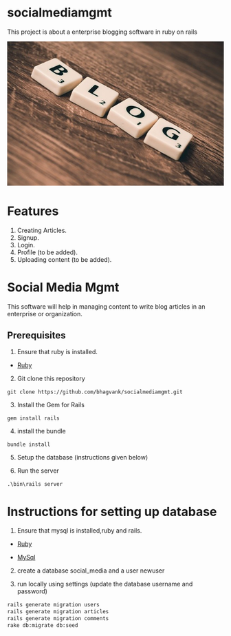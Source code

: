 # socialmediamgmt
This project is about a enterprise blogging software in ruby on rails

![alt text](https://github.com/bhagvank/arc/blob/master/blog_software.jpg)


# Features

1. Creating Articles.
2. Signup.
3. Login.
4. Profile (to be added).
5. Uploading content (to be added).

# Social Media Mgmt

This software will help in managing content to write blog articles in an enterprise or organization. 

## Prerequisites 

1. Ensure that  ruby is installed.
  * [Ruby](https://www.ruby-lang.org/en/downloads/)
  
2. Git clone this repository
```
git clone https://github.com/bhagvank/socialmediamgmt.git

```
3. Install the Gem for Rails
```
gem install rails
```

4. install the bundle
```
bundle install
```
5. Setup the database (instructions given below)

6. Run the server
```
.\bin\rails server
```

# Instructions for setting up database
1. Ensure that mysql is installed,ruby and rails.

  * [Ruby](https://www.ruby-lang.org/en/downloads/)

  * [MySql](https://www.mysql.com/downloads/)
  
  
2. create a database social_media and a user newuser
   
3. run locally using settings (update the database username and password)
```
rails generate migration users
rails generate migration articles
rails generate migration comments
rake db:migrate db:seed

```
